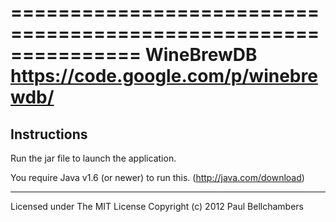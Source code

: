 ===============================================================
WineBrewDB
https://code.google.com/p/winebrewdb/
===============================================================



Instructions
---------------------------------------------------------------
Run the jar file to launch the application.

You require Java v1.6 (or newer) to run this. (http://java.com/download) 











---------------------------------------------------------------
Licensed under The MIT License
Copyright (c) 2012 Paul Bellchambers